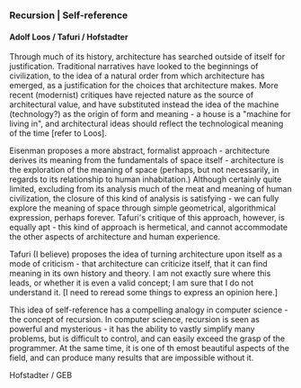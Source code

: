 ### Recursion | Self-reference
#### Adolf Loos / Tafuri / Hofstadter


Through much of its history, architecture has searched outside of itself for justification. Traditional narratives have looked to the beginnings of civilization, to the idea of a natural order from which architecture has emerged, as a justification for the choices that architecture makes. More recent (modernist) critiques have rejected nature as the source of architectural value, and have substituted instead the idea of the machine (technology?) as the origin of form and meaning - a house is a "machine for living in", and architectural ideas should reflect the technological meaning of the time [refer to Loos].

Eisenman proposes a more abstract, formalist approach - architecture derives its meaning from the fundamentals of space itself - architecture is the exploration of the meaning of space (perhaps, but not necessarily, in regards to its relationship to human inhabitation.) Although certainly quite limited, excluding from its analysis much of the meat and meaning of human civilization, the closure of this kind of analysis is satisfying - we can fully explore the meaning of space through simple geometrical, algorithmical expression, perhaps forever. Tafuri's critique of this approach, however, is equally apt - this kind of approach is hermetical, and cannot accommodate the other aspects of architecture and human experience.

Tafuri (I believe) proposes the idea of turning architecture upon itself as a mode of criticism - that architecture can criticize itself, that it can find meaning in its own history and theory. I am not exactly sure where this leads, or whether it is even a valid concept; I am sure that I do not understand it. [I need to reread some things to express an opinion here.]

This idea of self-reference has a compelling analogy in computer science - the concept of recursion. In computer science, recursion is seen as powerful and mysterious - it has the ability to vastly simplify many problems, but is difficult to control, and can easily exceed the grasp of the programmer. At the same time, it is one of th emost beautiful aspects of the field, and can produce many results that are impossible without it.


Hofstadter / GEB